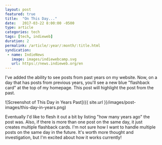 ```yaml
---
layout: post
featured: true
title:  "On This Day..."
date:   2017-03-22 8:00:00 -0500
type: article
categories: tech
tags: [tech, indieweb]
duration: 2
permalink: /article/:year/:month/:title.html
syndication:
 - name: IndieNews
   image: images/indiewebcamp.svg
   url: https://news.indieweb.org/en
---
```

I've added the ability to see posts from past years on my website. Now, on a day that has posts from previous years, you'll see a new blue "flashback card" at the top of my homepage. This post will highlight the post from the past.

![Screenshot of This Day in Years Past]({{ site.url }}/images/post-images/this-day-in-years.png)

Eventually I'd like to flesh it out a bit by listing "how many years ago" the post was. Also, if there is more than one post on the same day, it just creates multiple flashback cards. I'm not sure how I want to handle multiple posts on the same day in the future. It's worth more thought and investigation, but I'm excited about how it works currently!